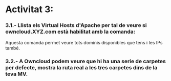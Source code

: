 # Activitat 3:

### 3.1.- Llista els Virtual Hosts d'Apache per tal de veure si owncloud.XYZ.com està habilitat amb la comanda:
Aquesta comanda permet veure tots dominis disponibles que tens i les IPs també.

### 3.2.- A Owncloud podem veure que hi ha una serie de carpetes per defecte, mostra la ruta real a les tres carpetes dins de la teva MV.

